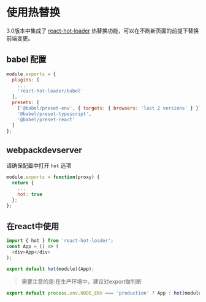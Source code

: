 # 使用热替换

3.0版本中集成了 [react-hot-loader](https://github.com/gaearon/react-hot-loader) 热替换功能，可以在不刷新页面的前提下替换前端变更。

## babel 配置

```javascript
module.exports = {
  plugins: [
    ...
    'react-hot-loader/babel'
  ],
  presets: [
    ['@babel/preset-env', { targets: { browsers: 'last 2 versions' } }],
    '@babel/preset-typescript',
    '@babel/preset-react'
  ]
};
```

## webpackdevserver

请确保配置中打开 `hot` 选项

```javascript
module.exports = function(proxy) {
  return {
    ...
    hot: true
  };
};
```

## 在react中使用

```javascript
import { hot } from 'react-hot-loader';
const App = () => (
  <div>App</div>
);

export default hot(module)(App);
```

> 需要注意的是:在生产环境中，建议对export做判断 

```javascript
export default process.env.NODE_ENV === 'production' ? App : hot(module)(App);
```